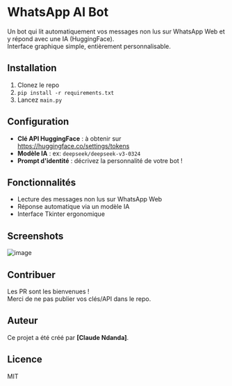 # WhatsApp AI Bot

Un bot qui lit automatiquement vos messages non lus sur WhatsApp Web et y répond avec une IA (HuggingFace).  
Interface graphique simple, entièrement personnalisable.

## Installation

1. Clonez le repo
2. `pip install -r requirements.txt`
3. Lancez `main.py`

## Configuration

- **Clé API HuggingFace** : à obtenir sur https://huggingface.co/settings/tokens
- **Modèle IA** : ex: `deepseek/deepseek-v3-0324`
- **Prompt d'identité** : décrivez la personnalité de votre bot !

## Fonctionnalités

- Lecture des messages non lus sur WhatsApp Web
- Réponse automatique via un modèle IA
- Interface Tkinter ergonomique

## Screenshots

![image](https://github.com/user-attachments/assets/b9cf04ae-84c3-470f-a655-277c3bddacd1)



## Contribuer

Les PR sont les bienvenues !  
Merci de ne pas publier vos clés/API dans le repo.

## Auteur

Ce projet a été créé par **[Claude Ndanda]**.  

## Licence

MIT
